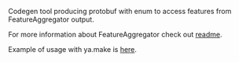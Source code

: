 Codegen tool producing protobuf with enum to access features from FeatureAggregator output.

For more information about FeatureAggregator check out [readme](../../../../alice/begemot/lib/feature_aggregator/README.md).

Example of usage with ya.make is [here](../../../../alice/protos/api/nlu/ya.make).

